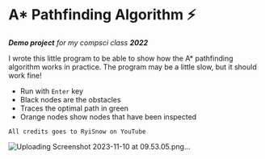 # A* Pathfinding Algorithm :zap:

***Demo project** for my compsci class **2022***

I wrote this little program to be able to show how the A* pathfinding algorithm works in practice. The program may be a little slow, but it should work fine!

- Run with `Enter` key
- Black nodes are the obstacles
- Traces the optimal path in green
- Orange nodes show nodes that have been inspected

```text
All credits goes to RyiSnow on YouTube
```


![Uploading Screenshot 2023-11-10 at 09.53.05.png…]()
